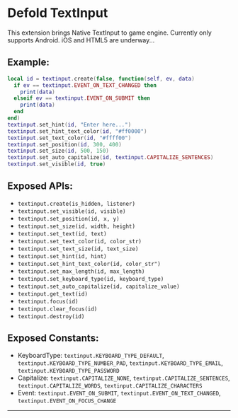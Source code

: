 # Defold TextInput

This extension brings Native TextInput to game engine.
Currently only supports Android. iOS and HTML5 are underway...

## Example:
```lua
local id = textinput.create(false, function(self, ev, data)
  if ev == textinput.EVENT_ON_TEXT_CHANGED then
    print(data)
  elseif ev == textinput.EVENT_ON_SUBMIT then
    print(data)
  end
end)
textinput.set_hint(id, "Enter here...")
textinput.set_hint_text_color(id, "#ff0000")
textinput.set_text_color(id, "#ffff00")
textinput.set_position(id, 300, 400)
textinput.set_size(id, 500, 150)
textinput.set_auto_capitalize(id, textinput.CAPITALIZE_SENTENCES)
textinput.set_visible(id, true)
```

## Exposed APIs:
* `textinput.create(is_hidden, listener)`
* `textinput.set_visible(id, visible)`
* `textinput.set_position(id, x, y)`
* `textinput.set_size(id, width, height)`
* `textinput.set_text(id, text)`
* `textinput.set_text_color(id, color_str)`
* `textinput.set_text_size(id, text_size)`
* `textinput.set_hint(id, hint)`
* `textinput.set_hint_text_color(id, color_str")`
* `textinput.set_max_length(id, max_length)`
* `textinput.set_keyboard_type(id, keyboard_type)`
* `textinput.set_auto_capitalize(id, capitalize_value)`
* `textinput.get_text(id)`
* `textinput.focus(id)`
* `textinput.clear_focus(id)`
* `textinput.destroy(id)`
## Exposed Constants:
* KeyboardType: `textinput.KEYBOARD_TYPE_DEFAULT`, `textinput.KEYBOARD_TYPE_NUMBER_PAD`, `textinput.KEYBOARD_TYPE_EMAIL`, `textinput.KEYBOARD_TYPE_PASSWORD`
* Capitalize: `textinput.CAPITALIZE_NONE`, `textinput.CAPITALIZE_SENTENCES`, `textinput.CAPITALIZE_WORDS`, `textinput.CAPITALIZE_CHARACTERS`
* Event: `textinput.EVENT_ON_SUBMIT`, `textinput.EVENT_ON_TEXT_CHANGED`, `textinput.EVENT_ON_FOCUS_CHANGE`
---
